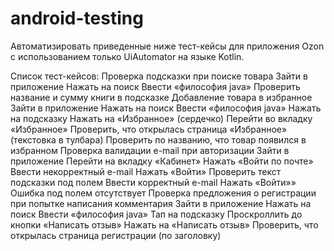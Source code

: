 # android-testing
Автоматизировать приведенные ниже тест-кейсы для приложения Ozon с использованием только UiAutomator на языке Kotlin.

Список тест-кейсов:
Проверка подсказки при поиске товара
Зайти в приложение
Нажать на поиск
Ввести «философия java»
Проверить название и сумму книги в подсказке
Добавление товара в избранное
Зайти в приложение
Нажать на поиск
Ввести «философия java»
Нажать на подсказку
Нажать на «Избранное» (сердечко)
Перейти во вкладку «Избранное»
Проверить, что открылась страница «Избранное» (текстовка в тулбара)
Проверить по названию, что товар появился в избранном
Проверка валидации e-mail при авторизации
Зайти в приложение
Перейти на вкладку «Кабинет»
Нажать «Войти по почте»
Ввести некорректный e-mail
Нажать «Войти»
Проверить текст подсказки под полем
Ввести корректный e-mail
Нажать «Войти»»
Ошибка под полем отсутствует
Проверка предложения о регистрации при попытке написания комментария
Зайти в приложение
Нажать на поиск
Ввести «философия java»
Тап на подсказку
Проскроллить до кнопки «Написать отзыв»
Нажать на «Написать отзыв»
Проверить, что открылась страница регистрации (по заголовку)
